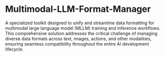 # Multimodal-LLM-Format-Manager

A specialized toolkit designed to unify and streamline data formatting for multimodal large language model (MLLM) training and inference workflows. This comprehensive solution addresses the critical challenge of managing diverse data formats across text, images, actions, and other modalities, ensuring seamless compatibility throughout the entire AI development lifecycle.